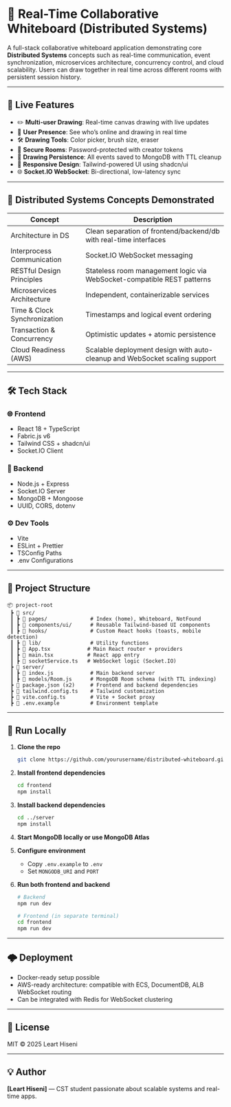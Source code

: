 
# 🎨 Real-Time Collaborative Whiteboard (Distributed Systems)

A full-stack collaborative whiteboard application demonstrating core **Distributed Systems** concepts such as real-time communication, event synchronization, microservices architecture, concurrency control, and cloud scalability. Users can draw together in real time across different rooms with persistent session history.

---

## 🚀 Live Features

- ✏️ **Multi-user Drawing**: Real-time canvas drawing with live updates
- 🧍 **User Presence**: See who’s online and drawing in real time
- 🛠 **Drawing Tools**: Color picker, brush size, eraser
- 🔐 **Secure Rooms**: Password-protected with creator tokens
- 💾 **Drawing Persistence**: All events saved to MongoDB with TTL cleanup
- 📱 **Responsive Design**: Tailwind-powered UI using shadcn/ui
- 🌐 **Socket.IO WebSocket**: Bi-directional, low-latency sync

---

## 🧠 Distributed Systems Concepts Demonstrated

| Concept                        | Description                                                                 |
|-------------------------------|-----------------------------------------------------------------------------|
| Architecture in DS            | Clean separation of frontend/backend/db with real-time interfaces          |
| Interprocess Communication    | Socket.IO WebSocket messaging                                               |
| RESTful Design Principles     | Stateless room management logic via WebSocket-compatible REST patterns      |
| Microservices Architecture    | Independent, containerizable services                                       |
| Time & Clock Synchronization | Timestamps and logical event ordering                                       |
| Transaction & Concurrency     | Optimistic updates + atomic persistence                                    |
| Cloud Readiness (AWS)         | Scalable deployment design with auto-cleanup and WebSocket scaling support  |

---

## 🛠 Tech Stack

### 🌐 Frontend
- React 18 + TypeScript
- Fabric.js v6
- Tailwind CSS + shadcn/ui
- Socket.IO Client

### 🔧 Backend
- Node.js + Express
- Socket.IO Server
- MongoDB + Mongoose
- UUID, CORS, dotenv

### ⚙️ Dev Tools
- Vite
- ESLint + Prettier
- TSConfig Paths
- .env Configurations

---

## 📁 Project Structure

```plaintext
📦 project-root
 ┣ 📂 src/
 ┃ ┣ 📂 pages/              # Index (home), Whiteboard, NotFound
 ┃ ┣ 📂 components/ui/      # Reusable Tailwind-based UI components
 ┃ ┣ 📂 hooks/              # Custom React hooks (toasts, mobile detection)
 ┃ ┣ 📂 lib/                # Utility functions
 ┃ ┣ 📜 App.tsx            # Main React router + providers
 ┃ ┣ 📜 main.tsx           # React app entry
 ┃ ┣ 📜 socketService.ts   # WebSocket logic (Socket.IO)
 ┣ 📂 server/
 ┃ ┣ 📜 index.js            # Main backend server
 ┃ ┣ 📂 models/Room.js      # MongoDB Room schema (with TTL indexing)
 ┣ 📜 package.json (x2)     # Frontend and backend dependencies
 ┣ 📜 tailwind.config.ts    # Tailwind customization
 ┣ 📜 vite.config.ts        # Vite + Socket proxy
 ┣ 📜 .env.example          # Environment template
```

---

## 🧪 Run Locally

1. **Clone the repo**
   ```bash
   git clone https://github.com/yourusername/distributed-whiteboard.git
   ```

2. **Install frontend dependencies**
   ```bash
   cd frontend
   npm install
   ```

3. **Install backend dependencies**
   ```bash
   cd ../server
   npm install
   ```

4. **Start MongoDB locally or use MongoDB Atlas**

5. **Configure environment**
   - Copy `.env.example` to `.env`
   - Set `MONGODB_URI` and `PORT`

6. **Run both frontend and backend**
   ```bash
   # Backend
   npm run dev

   # Frontend (in separate terminal)
   cd frontend
   npm run dev
   ```

---

## 🌩 Deployment

- Docker-ready setup possible
- AWS-ready architecture: compatible with ECS, DocumentDB, ALB WebSocket routing
- Can be integrated with Redis for WebSocket clustering

---

## 📘 License

MIT © 2025 Leart Hiseni

---

## 💡 Author

**[Leart Hiseni]** — CST student passionate about scalable systems and real-time apps.

